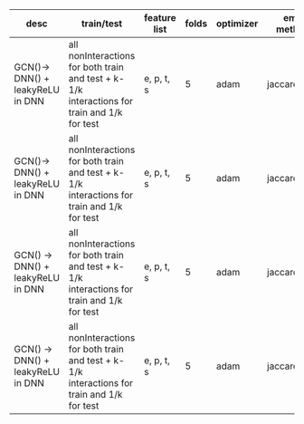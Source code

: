 | desc | train/test | feature list | folds | optimizer | emb method | aggregation | batch size | epoch | dropout | LR | accuracy | auc | f1 | aupr | recall | specificity | precision | 
|-|-|-|-|-|-|-|-|-|-|-|-|-|-|-|-|-|-|
| GCN()-> DNN() + leakyReLU in DNN | all nonInteractions for both train and test + k-1/k interactions for train and 1/k for test| e, p, t, s | 5 | adam | jaccardGCN | sum | 64 | 100 | 0.4 | 0.0001 | 67.4% | 54.9% | 5.7% | 3.5% | 39.2% | 68.2% | 3.1% 
| GCN()-> DNN() + leakyReLU in DNN | all nonInteractions for both train and test + k-1/k interactions for train and 1/k for test | e, p, t, s | 5 | adam | jaccardGCN | sum | 64 | 100 | 0.4 | 0.0005 | 49.6% | 55.4% | 5.8% | 3.2% | 59.4% | 49.3% | 3.3%
| GCN() -> DNN() + leakyReLU in DNN | all nonInteractions for both train and test + k-1/k interactions for train and 1/k for test | e, p, t, s| 5 | adam | jaccardGCN | sum | 64 | 300 | 0.4 | 0.0005 | 26.2% | 50.5% | 5.1% | 2.9% | 79% | 24.8% | 2.6% 
| GCN() -> DNN() + leakyReLU in DNN | all nonInteractions for both train and test + k-1/k interactions for train and 1/k for test | e, p, t, s| 5 | adam | jaccard | sum | 64 | 100 | 0.4 | 0.0005 | 

